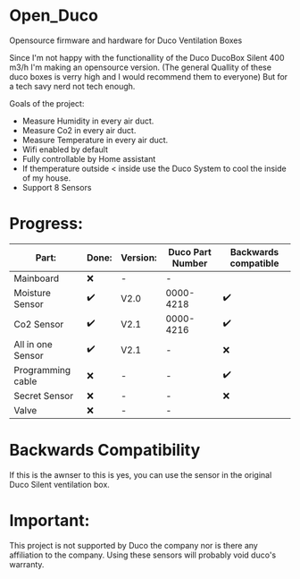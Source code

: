 # Open_Duco
Opensource firmware and hardware for Duco  Ventilation Boxes

Since I'm not happy with the functionallity of the Duco DucoBox Silent 400 m3/h I'm making an opensource version. (The general Quallity of these duco boxes is verry high and I would recommend them to everyone) But for a tech savy nerd not tech enough.

Goals of the project:
 - Measure Humidity in every air duct.
 - Measure Co2 in every air duct.
 - Measure Temperature in every air duct.
 - Wifi enabled by default
 - Fully controllable by Home assistant
 - If themperature outside < inside use the Duco System to cool the inside of my house.
 - Support 8 Sensors

# Progress:




|   Part:         |Done:	                         |Version:                       |Duco Part Number|Backwards compatible|
|----------------|-------------------------------|-----------------------------|-----------------------------|-----------------------------|
|Mainboard|❌         |-          | -|
|Moisture Sensor        |✔️            |V2.0        | 0000-4218 | ✔️|
|Co2 Sensor         |✔️|V2.1| 0000-4216 | ✔️
|All in one Sensor         |✔️|V2.1| - | ❌ 
|Programming cable         |❌|-| - | ✔️ 
|Secret Sensor         |❌|-| - | ❌
|Valve         |❌|-|- |


# Backwards Compatibility
If this is the awnser to this is yes, you can use the sensor in the original Duco Silent ventilation box.

# Important:
This project is not supported by Duco the company nor is there any affiliation to the company. Using these sensors will probably void duco's warranty.
